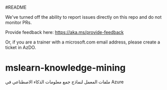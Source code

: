 #README

We've turned off the ability to report issues directly on this repo and do not monitor PRs.

Provide feedback here: https://aka.ms/provide-feedback

Or, if you are a trainer with a microsoft.com email address, please create a ticket in AzDO.

# mslearn-knowledge-mining
ملفات المعمل لنماذج جمع معلومات الذكاء الاصطناعي في Azure
